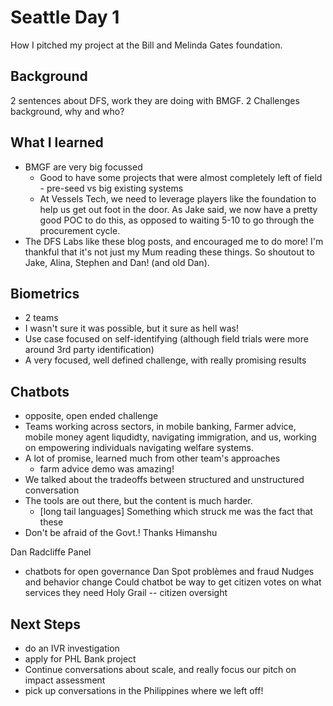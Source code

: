 # Seattle Day 1

How I pitched my project at the Bill and Melinda Gates foundation.




## Background

2 sentences about DFS, work they are doing with BMGF. 2 Challenges background, why and who?


## What I learned
- BMGF are very big focussed
  - Good to have some projects that were almost completely left of field - pre-seed vs big existing systems
  - At Vessels Tech, we need to leverage players like the foundation to help us get out foot in the door. As Jake said, we now have a pretty good POC to do this, as opposed to waiting 5-10 to go through the procurement cycle.
- The DFS Labs like these blog posts, and encouraged me to do more! I'm thankful that it's not just my Mum reading these things. So shoutout to Jake, Alina, Stephen and Dan! (and old Dan).



## Biometrics

- 2 teams
- I wasn't sure it was possible, but it sure as hell was!
- Use case focused on self-identifying (although field trials were more around 3rd party identification)
- A very focused, well defined challenge, with really promising results



## Chatbots

- opposite, open ended challenge
- Teams working across sectors, in mobile banking, Farmer advice, mobile money agent liqudidty, navigating immigration, and us, working on empowering individuals navigating welfare systems.
- A lot of promise, learned much from other team's approaches
  - farm advice demo was amazing!
- We talked about the tradeoffs between structured and unstructured conversation
- The tools are out there, but the content is much harder.
  - [long tail languages] Something which struck me was the fact that these
- Don't be afraid of the Govt.! Thanks Himanshu


Dan Radcliffe Panel
- chatbots for open governance
Dan
Spot problèmes and fraud
Nudges and behavior change
Could chatbot be way to get citizen votes on what services they need
Holy Grail -- citizen oversight


## Next Steps

- do an IVR investigation
- apply for PHL Bank project
- Continue conversations about scale, and really focus our pitch on impact assessment
- pick up conversations in the Philippines where we left off!
